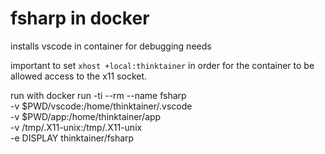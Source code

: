 # fsharp in docker
installs vscode in container for debugging needs

important to set `xhost +local:thinktainer` in order for the container to be
allowed access to the x11 socket.

run with 
	docker run -ti --rm --name fsharp \
	-v $PWD/vscode:/home/thinktainer/.vscode \
	-v $PWD/app:/home/thinktainer/app \
	-v /tmp/.X11-unix:/tmp/.X11-unix \
	-e DISPLAY thinktainer/fsharp
